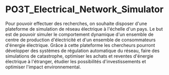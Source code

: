 # PO3T_Electrical_Network_Simulator
Pour pouvoir effectuer des recherches, on souhaite disposer d'une plateforme de simulation de réseau électrique à l'échelle d'un pays. Le but est de pouvoir simuler le comportement dynamique d'un ensemble de centre de production d'électricité et d'un ensemble de consommateurs d'énergie électrique. Grâce à cette plateforme les chercheurs pourront développer des systèmes de régulation automatique du réseau, faire des simulations de catastrophe, optimiser les achats et reventes d'énergie électrique à l'étranger, étudier les possibilités d'investissements et optimiser l'impact environnemental.
